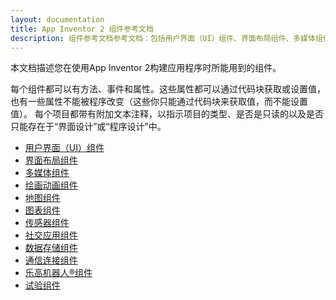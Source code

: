 ```yaml
---
layout: documentation
title: App Inventor 2 组件参考文档
description: 组件参考文档参考文档：包括用户界面（UI）组件、界面布局组件、多媒体组件、绘画动画组件、地图组件、图表组件、传感器组件、社交应用组件、数据存储组件、通信连接组件、乐高机器人®组件、试验组件。
---
```


本文档描述您在使用App Inventor 2构建应用程序时所能用到的组件。

每个组件都可以有方法、事件和属性。这些属性都可以通过代码块获取或设置值，也有一些属性不能被程序改变（这些你只能通过代码块来获取值，而不能设置值）。 每个项目都带有附加文本注释，以指示项目的类型、是否是只读的以及是否只能存在于“界面设计”或“程序设计”中。

* [用户界面（UI）组件](userinterface.html)
* [界面布局组件](layout.html)
* [多媒体组件](media.html)
* [绘画动画组件](animation.html)
* [地图组件](maps.html)
* [图表组件](charts.html)
* [传感器组件](sensors.html)
* [社交应用组件](social.html)
* [数据存储组件](storage.html)
* [通信连接组件](connectivity.html)
* [乐高机器人®组件](legomindstorms.html)
* [试验组件](experimental.html)

